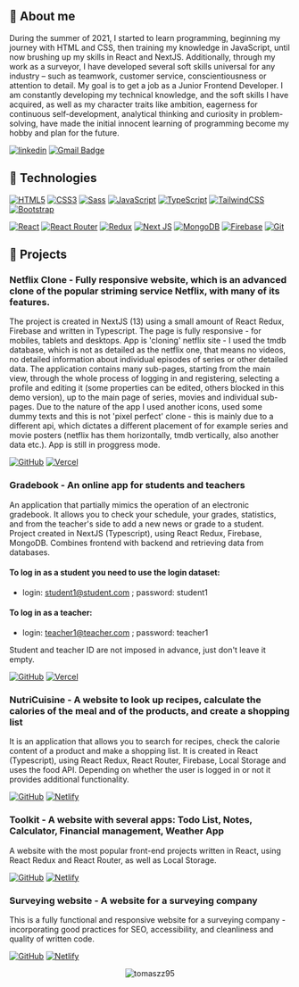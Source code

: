 ## 🙍 About me
During the summer of 2021, I started to learn programming, beginning my journey with HTML and CSS, then training my knowledge in JavaScript, until now brushing up my skills in React and NextJS. Additionally, through my work as a surveyor, I have developed several soft skills universal for any industry – such as teamwork, customer service, conscientiousness or attention to detail. My goal is to get a job as a Junior Frontend Developer. I am constantly developing my technical knowledge, and the soft skills I have acquired, as well as my character traits like ambition, eagerness for continuous self-development, analytical thinking and curiosity in problem-solving, have made the initial innocent learning of programming become my hobby and plan for the future.

[![linkedin](https://img.shields.io/badge/linkedin-0A66C2?style=flat-square&logo=linkedin&logoColor=white)](https://linkedin.com/in/tomasz-zuber95)
[![Gmail Badge](https://img.shields.io/badge/-Gmail-c14438?style=flat-square&logo=Gmail&logoColor=white&link=mailto:tzuber95@gmail.com)](mailto:tzuber95@gmail.com)

## 🔧 Technologies

[![HTML5](https://img.shields.io/badge/-HTML5-E34F26?style=flat-square&logo=html5&logoColor=white)](https://github.com/tzuber95/)
[![CSS3](https://img.shields.io/badge/-CSS3-1572B6?style=flat-square&logo=css3)](https://github.com/tzuber95/)
[![Sass](https://img.shields.io/badge/-Sass-black?style=flat-square&logo=Sass&logoColor=pink)](https://github.com/tzuber95/)
[![JavaScript](https://img.shields.io/badge/-JavaScript-black?style=flat-square&logo=javascript)](https://github.com/tzuber95/)
[![TypeScript](https://img.shields.io/badge/-TypeScript-007ACC?style=flat-square&logo=typescript)](https://github.com/tzuber95/)
[![TailwindCSS](https://img.shields.io/badge/tailwindcss-%2338B2AC.svg?style=flat-square&logo=tailwind-css&logoColor=white)](https://github.com/tzuber95/)
[![Bootstrap](https://img.shields.io/badge/bootstrap-%238511FA.svg?style=flat-square&logo=bootstrap&logoColor=white)](https://github.com/tzuber95/)

[![React](https://img.shields.io/badge/-React-black?style=flat-square&logo=react)](https://github.com/tzuber95/)
[![React Router](https://img.shields.io/badge/React_Router-CA4245?style=flat-square&logo=react-router&logoColor=white)](https://github.com/tzuber95/)
[![Redux](https://img.shields.io/badge/-Redux-black?style=flat-square&logo=Redux&logoColor=pink)](https://github.com/tzuber95/)
[![Next JS](https://img.shields.io/badge/Next-black?style=flat-square&logo=next.js&logoColor=white)](https://github.com/tzuber95/)
[![MongoDB](https://img.shields.io/badge/MongoDB-%234ea94b.svg?style=flat-square&logo=mongodb&logoColor=white)](https://github.com/tzuber95/)
[![Firebase](https://img.shields.io/badge/-Firebase-orange?style=flat-square&logo=Firebase&logoColor=white)](https://github.com/tzuber95/)
[![Git](https://img.shields.io/badge/-Git-black?style=flat-square&logo=git)](https://github.com/tzuber95/)

## 📕 Projects

### Netflix Clone - Fully responsive website, which is an advanced clone of the popular striming service Netflix, with many of its features.

The project is created in NextJS (13) using a small amount of React Redux, Firebase and written in Typescript.
The page is fully responsive - for mobiles, tablets and desktops. App is 'cloning' netflix site - I used the tmdb database, which is not as detailed as the netflix one, that means no videos, no detailed information about individual episodes of series or other detailed data. The application contains many sub-pages, starting from the main view, through the whole process of logging in and registering, selecting a profile and editing it (some properties can be edited, others blocked in this demo version), up to the main page of series, movies and individual sub-pages. Due to the nature of the app I used another icons, used some dummy texts and this is not 'pixel perfect' clone - this is mainly due to a different api, which dictates a different placement of for example series and movie posters (netflix has them horizontally, tmdb vertically, also another data etc.).
App is still in proggress mode.
<br/>

[![GitHub](https://img.shields.io/badge/github-%23121011.svg?style=for-the-badge&logo=github&logoColor=white)](https://github.com/tomaszz95/Netflixclone)     [![Vercel](https://img.shields.io/badge/vercel-%23000000.svg?style=for-the-badge&logo=vercel&logoColor=white)](https://netflixcloneen.vercel.app/) 

### Gradebook - An online app for students and teachers

An application that partially mimics the operation of an electronic gradebook. It allows you to check your schedule, your grades, statistics, and from the teacher's side to add a new news or grade to a student. Project created in NextJS (Typescript), using React Redux, Firebase, MongoDB. Combines frontend with backend and retrieving data from databases.
<br/>

#### To log in as a student you need to use the login dataset:

- login: student1@student.com ; password: student1

#### To log in as a teacher:

- login: teacher1@teacher.com ; password: teacher1

Student and teacher ID are not imposed in advance, just don't leave it empty.

[![GitHub](https://img.shields.io/badge/github-%23121011.svg?style=for-the-badge&logo=github&logoColor=white)](https://github.com/tomaszz95/gradebook)        [![Vercel](https://img.shields.io/badge/vercel-%23000000.svg?style=for-the-badge&logo=vercel&logoColor=white)](https://gradebookk.vercel.app/)

### NutriCuisine - A website to look up recipes, calculate the calories of the meal and of the products, and create a shopping list

It is an application that allows you to search for recipes, check the calorie content of a product and make a shopping list. It is created in React (Typescript), using React Redux, React Router, Firebase, Local Storage and uses the food API. Depending on whether the user is logged in or not it provides additional functionality.
<br/>

[![GitHub](https://img.shields.io/badge/github-%23121011.svg?style=for-the-badge&logo=github&logoColor=white)](https://github.com/tomaszz95/NutriCuisine)     [![Netlify](https://img.shields.io/badge/netlify-%23000000.svg?style=for-the-badge&logo=netlify&logoColor=#00C7B7)](https://nutricuisine.netlify.app/)

### Toolkit - A website with several apps: Todo List, Notes, Calculator, Financial management, Weather App

A website with the most popular front-end projects written in React, using React Redux and React Router, as well as Local Storage.
<br/>

[![GitHub](https://img.shields.io/badge/github-%23121011.svg?style=for-the-badge&logo=github&logoColor=white)](https://github.com/tomaszz95/toolkit)             [![Netlify](https://img.shields.io/badge/netlify-%23000000.svg?style=for-the-badge&logo=netlify&logoColor=#00C7B7)](https://toolkiit.netlify.app/)

### Surveying website - A website for a surveying company

This is a fully functional and responsive website for a surveying company - incorporating good practices for SEO, accessibility, and cleanliness and quality of written code.
<br/>

[![GitHub](https://img.shields.io/badge/github-%23121011.svg?style=for-the-badge&logo=github&logoColor=white)](https://github.com/tomaszz95/geodesy-site)      [![Netlify](https://img.shields.io/badge/netlify-%23000000.svg?style=for-the-badge&logo=netlify&logoColor=#00C7B7)](https://asgeodesy.netlify.app/)

<p align="center"><img align="center" src="https://github-readme-stats.vercel.app/api/top-langs?username=tomaszz95&show_icons=true&locale=en&layout=compact" alt="tomaszz95" /></p>
